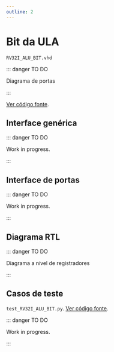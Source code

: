 ```yaml
---
outline: 2
---
```


# Bit da ULA

`RV32I_ALU_BIT.vhd`

::: danger TO DO

Diagrama de portas

:::

[Ver código fonte](https://github.com/pfeinsper/24a-CTI-RISCV/blob/main/src/RV32I_ALU_BIT.vhd).

## Interface genérica


::: danger TO DO

Work in progress.

:::

## Interface de portas

::: danger TO DO

Work in progress.

:::

## Diagrama RTL

::: danger TO DO

Diagrama a nível de registradores

:::

## Casos de teste

`test_RV32I_ALU_BIT.py`.
[Ver código fonte](https://github.com/pfeinsper/24a-CTI-RISCV/blob/main/test/test_RV32I_ALU_BIT.py).

::: danger TO DO

Work in progress.

:::
